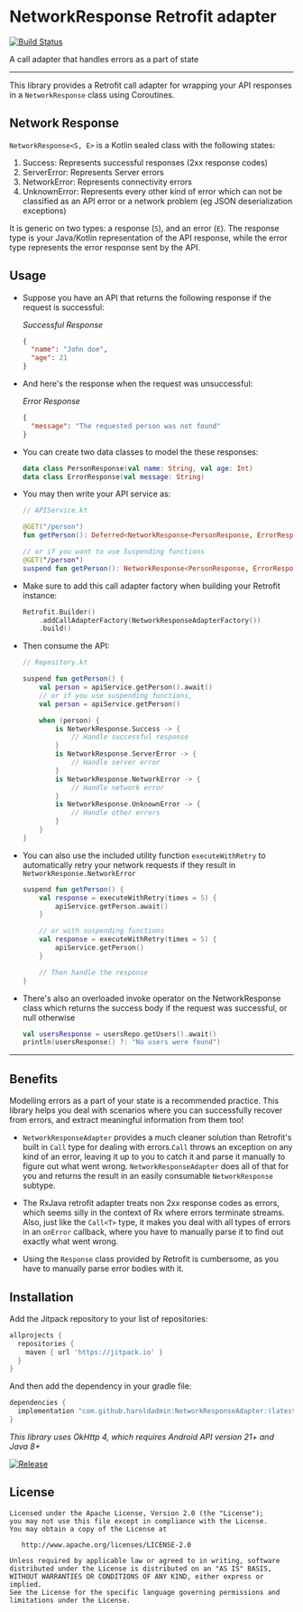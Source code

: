 # NetworkResponse Retrofit adapter

[![Build Status](https://github.com/haroldadmin/networkresponseadapter/workflows/CI/badge.svg)](https://github.com/haroldadmin/networkresponseadapter/actions)

A call adapter that handles errors as a part of state

---

This library provides a Retrofit call adapter for wrapping your API responses in a `NetworkResponse` class using Coroutines.

## Network Response

`NetworkResponse<S, E>` is a Kotlin sealed class with the following states:

1. Success: Represents successful responses (2xx response codes)
2. ServerError: Represents Server errors
3. NetworkError: Represents connectivity errors
4. UnknownError: Represents every other kind of error which can not be classified as an API error or a network problem (eg JSON deserialization exceptions)

It is generic on two types: a response (`S`), and an error (`E`). The response type is your Java/Kotlin representation of the API response, while the error type represents the error response sent by the API.

## Usage

- Suppose you have an API that returns the following response if the request is successful:

  _Successful Response_

  ```json
  {
    "name": "John doe",
    "age": 21
  }
  ```

- And here's the response when the request was unsuccessful:

  _Error Response_

  ```json
  {
    "message": "The requested person was not found"
  }
  ```

- You can create two data classes to model the these responses:

  ```kotlin
  data class PersonResponse(val name: String, val age: Int)
  data class ErrorResponse(val message: String)
  ```

- You may then write your API service as:

  ```kotlin
  // APIService.kt

  @GET("/person")
  fun getPerson(): Deferred<NetworkResponse<PersonResponse, ErrorResponse>>

  // or if you want to use Suspending functions
  @GET("/person")
  suspend fun getPerson(): NetworkResponse<PersonResponse, ErrorResponse>>
  ```

- Make sure to add this call adapter factory when building your Retrofit instance:

  ```kotlin
  Retrofit.Builder()
      .addCallAdapterFactory(NetworkResponseAdapterFactory())
      .build()
  ```

- Then consume the API:

  ```kotlin
  // Repository.kt

  suspend fun getPerson() {
      val person = apiService.getPerson().await()
      // or if you use suspending functions,
      val person = apiService.getPerson()

      when (person) {
          is NetworkResponse.Success -> {
              // Handle successful response
          }
          is NetworkResponse.ServerError -> {
              // Handle server error
          }
          is NetworkResponse.NetworkError -> {
              // Handle network error
          }
          is NetworkResponse.UnknownError -> {
              // Handle other errors
          }
      }
  }
  ```

- You can also use the included utility function `executeWithRetry` to automatically retry your network requests if they result in `NetworkResponse.NetworkError`

  ```kotlin
  suspend fun getPerson() {
      val response = executeWithRetry(times = 5) {
          apiService.getPerson.await()
      }

      // or with suspending functions
      val response = executeWithRetry(times = 5) {
          apiService.getPerson()
      }

      // Then handle the response
  }
  ```

- There's also an overloaded invoke operator on the NetworkResponse class which returns the success body if the request was successful, or null otherwise

  ```kotlin
  val usersResponse = usersRepo.getUsers().await()
  println(usersResponse() ?: "No users were found")
  ```

---

## Benefits

Modelling errors as a part of your state is a recommended practice. This library helps you deal with scenarios where you can successfully recover from errors, and extract meaningful information from them too!

- `NetworkResponseAdapter` provides a much cleaner solution than Retrofit's built in `Call` type for dealing with errors.`Call` throws an exception on any kind of an error, leaving it up to you to catch it and parse it manually to figure out what went wrong. `NetworkResponseAdapter` does all of that for you and returns the result in an easily consumable `NetworkResponse` subtype.

- The RxJava retrofit adapter treats non 2xx response codes as errors, which seems silly in the context of Rx where errors terminate streams. Also, just like the `Call<T>` type, it makes you deal with all types of errors in an `onError` callback, where you have to manually parse it to find out exactly what went wrong.

- Using the `Response` class provided by Retrofit is cumbersome, as you have to manually parse error bodies with it.

## Installation

Add the Jitpack repository to your list of repositories:

```groovy
allprojects {
  repositories {
    maven { url 'https://jitpack.io' }
  }
}
```

And then add the dependency in your gradle file:

```groovy
dependencies {
  implementation "com.github.haroldadmin:NetworkResponseAdapter:(latest-version)"
}
```

_This library uses OkHttp 4, which requires Android API version 21+ and Java 8+_

[![Release](https://jitpack.io/v/haroldadmin/NetworkResponseAdapter.svg)](https://jitpack.io/#haroldadmin/NetworkResponseAdapter)

## License

```text
Licensed under the Apache License, Version 2.0 (the "License");
you may not use this file except in compliance with the License.
You may obtain a copy of the License at

   http://www.apache.org/licenses/LICENSE-2.0

Unless required by applicable law or agreed to in writing, software
distributed under the License is distributed on an "AS IS" BASIS,
WITHOUT WARRANTIES OR CONDITIONS OF ANY KIND, either express or implied.
See the License for the specific language governing permissions and
limitations under the License.
```

